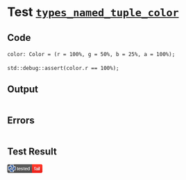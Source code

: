 # Test [`types_named_tuple_color`](/doc/types/named_tuple.md#L30)

## Code

```µcad
color: Color = (r = 100%, g = 50%, b = 25%, a = 100%);

std::debug::assert(color.r == 100%);

```

## Output

```,plain
```

## Errors

```,plain
```

## Test Result

![OK](/doc/types/.test/types_named_tuple_color.png)
